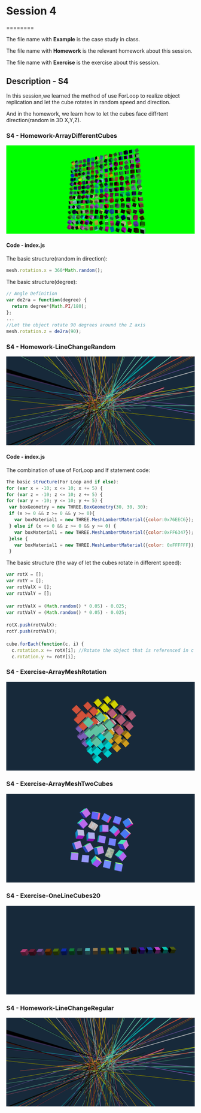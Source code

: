 # Session 4
========

The file name with **Example** is the case study in class.

The file name with **Homework** is the relevant homework about this session.

The file name with **Exercise** is the exercise about this session.

## Description - S4 ##

In this session,we learned the method of use ForLoop to realize object replication and
let the cube rotates in random speed and direction.

And in the homework, we learn how to let the cubes face diffrtent direction(random in 3D X,Y,Z).

### S4 - Homework-ArrayDifferentCubes ###
  ![S4-01](https://github.com/CarelSJ/DAT505-GitHub/blob/master/images/S4-01.png)
#### Code - index.js ####

The basic structure(random in direction):
```javascript
mesh.rotation.x = 360*Math.random();
```

The basic structure(degree):
```javascript
// Angle Definition
var de2ra = function(degree) {
  return degree*(Math.PI/180);
};
...
//Let the object rotate 90 degrees around the Z axis
mesh.rotation.z = de2ra(90);
```

### S4 - Homework-LineChangeRandom ###
![S4-05](https://github.com/CarelSJ/DAT505-GitHub/blob/master/images/S4-05.png)
#### Code - index.js ####
The combination of use of ForLoop and If statement code:
```javascript
The basic structure(For Loop and if else):
for (var x = -10; x <= 10; x += 5) {
for (var z = -10; z <= 10; z += 5) {
for (var y = -10; y <= 10; y += 5) {
 var boxGeometry = new THREE.BoxGeometry(30, 30, 30);
 if (x >= 0 && z >= 0 && y >= 0){
   var boxMaterial1 = new THREE.MeshLambertMaterial({color:0x76EEC6});
 } else if (x <= 0 && z >= 0 && y >= 0) {
   var boxMaterial1 = new THREE.MeshLambertMaterial({color:0xFF6347});
 }else {
   var boxMaterial1 = new THREE.MeshLambertMaterial({color: 0xFFFFFF});
 }
```

The basic structure (the way of let the cubes rotate in different speed):

```javascript
var rotX = [];
var rotY = [];
var rotValX = [];
var rotValY = [];

var rotValX = (Math.random() * 0.05) - 0.025;
var rotValY = (Math.random() * 0.05) - 0.025;

rotX.push(rotValX);
rotY.push(rotValY);

cube.forEach(function(c, i) {
  c.rotation.x += rotX[i]; //Rotate the object that is referenced in c
  c.rotation.y += rotY[i];
```

### S4 - Exercise-ArrayMeshRotation ###
![S4-02](https://github.com/CarelSJ/DAT505-GitHub/blob/master/images/S4-02.png)

### S4 - Exercise-ArrayMeshTwoCubes ###
![S4-03](https://github.com/CarelSJ/DAT505-GitHub/blob/master/images/S4-03.png)

### S4 - Exercise-OneLineCubes20 ###
![S4-04](https://github.com/CarelSJ/DAT505-GitHub/blob/master/images/S4-04.png)

### S4 - Homework-LineChangeRegular ###
![S4-06](https://github.com/CarelSJ/DAT505-GitHub/blob/master/images/S4-05.png)
